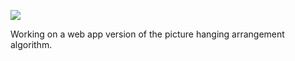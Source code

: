 ![](https://db-feed.s3.amazonaws.com/legacy/Screen_Shot_2018_05_20_at_8_11_58_PM-1526861593398.png)

Working on a web app version of the picture hanging arrangement algorithm.
